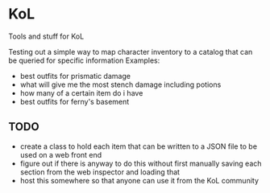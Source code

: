 # KoL
Tools and stuff for KoL

Testing out a simple way to map character inventory to a catalog that can be queried for specific information
Examples:
  - best outfits for prismatic damage
  - what will give me the most stench damage including potions
  - how many of a certain item do i have
  - best outfits for ferny's basement

## TODO
- create a class to hold each item that can be written to a JSON file to be used on a web front end
- figure out if there is anyway to do this without first manually saving each section from the web inspector and loading that
- host this somewhere so that anyone can use it from the KoL community

